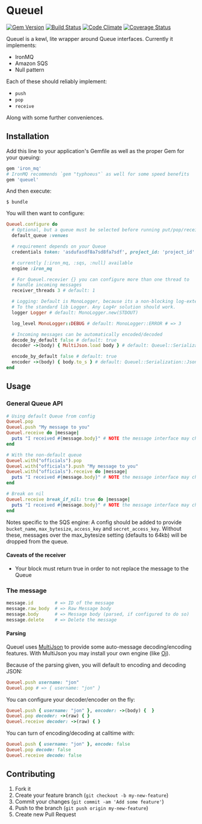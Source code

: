 # Queuel
[![Gem Version](https://badge.fury.io/rb/queuel.png)](http://badge.fury.io/rb/queuel)
[![Build Status](https://travis-ci.org/sportngin/queuel.png?branch=master)](https://travis-ci.org/sportngin/queuel)
[![Code Climate](https://codeclimate.com/github/sportngin/queuel.png)](https://codeclimate.com/github/sportngin/queuel)
[![Coverage Status](https://coveralls.io/repos/sportngin/queuel/badge.png)](https://coveralls.io/r/sportngin/queuel)

Queuel is a kewl, lite wrapper around Queue interfaces. Currently it implements:

* IronMQ
* Amazon SQS
* Null pattern

Each of these should reliably implement:

* `push`
* `pop`
* `receive`

Along with some further conveniences.

## Installation

Add this line to your application's Gemfile as well as the proper Gem for
your queuing:

```ruby
gem 'iron_mq'
# IronMQ recommends `gem "typhoeus"` as well for some speed benefits
gem 'queuel'
```

And then execute:

    $ bundle

You will then want to configure:

```ruby
Queuel.configure do
  # Optional, but a queue must be selected before running put/pop/receive
  default_queue :venues

  # requirement depends on your Queue
  credentials token: 'asdufasdf8a7sd8fa7sdf', project_id: 'project_id'

  # currently [:iron_mq, :sqs, :null] available
  engine :iron_mq

  # For Queuel.recevier {} you can configure more than one thread to
  # handle incoming messages
  receiver_threads 3 # default: 1

  # Logging: Default is MonoLogger, because its a non-blocking log-extension
  # To the standard lib Logger. Any Log4r solution should work.
  logger Logger # default: MonoLogger.new(STDOUT)

  log_level MonoLogger::DEBUG # default: MonoLogger::ERROR # => 3

  # Incoming messages can be automatically encoded/decoded
  decode_by_default false # default: true
  decoder ->(body) { MultiJson.load body } # default: Queuel::Serialization::Json::Decoder

  encode_by_default false # default: true
  encoder ->(body) { body.to_s } # default: Queuel::Serialization::Json::Encoder
end
```

## Usage

### General Queue API

```ruby
# Using default Queue from config
Queuel.pop
Queuel.push "My message to you"
Queuel.receive do |message|
  puts "I received #{message.body}" # NOTE the message interface may change, this is currently not wrapped by the gem
end

# With the non-default queue
Queuel.with("officials").pop
Queuel.with("officials").push "My message to you"
Queuel.with("officials").receive do |message|
  puts "I received #{message.body}" # NOTE the message interface may change, this is currently not wrapped by the gem
end

# Break on nil
Queuel.receive break_if_nil: true do |message|
  puts "I received #{message.body}" # NOTE the message interface may change, this is currently not wrapped by the gem
end
```

Notes specific to the SQS engine:
A config should be added to provide `bucket_name`, `max_bytesize`, `access_key`
and `secret_access_key`. Without these, messages over the max_bytesize setting
(defaults to 64kb) will be dropped from the queue.

#### Caveats of the receiver

* Your block must return true in order to not replace the message to the Queue

### The message

```ruby
message.id        # => ID of the message
message.raw_body  # => Raw Message body
message.body      # => Message body (parsed, if configured to do so)
message.delete    # => Delete the message
```

#### Parsing

Queuel uses [MultiJson](https://github.com/intridea/multi_json) to provide
some auto-message decoding/encoding features. With MultiJson you may install your own engine
(like [Oj](https://github.com/ohler55/oj)).

Because of the parsing given, you will default to encoding and decoding JSON:

```ruby
Queuel.push username: "jon"
Queuel.pop # => { username: "jon" }
```

You can configure your decoder/encoder on the fly:

```ruby
Queuel.push { username: "jon" }, encoder: ->(body) {  }
Queuel.pop decoder: ->(raw) { }
Queuel.receive decoder: ->(raw) { }
```

You can turn of encoding/decoding at calltime with:

```ruby
Queuel.push { username: "jon" }, encode: false
Queuel.pop decode: false
Queuel.receive decode: false
```


## Contributing

1. Fork it
2. Create your feature branch (`git checkout -b my-new-feature`)
3. Commit your changes (`git commit -am 'Add some feature'`)
4. Push to the branch (`git push origin my-new-feature`)
5. Create new Pull Request
